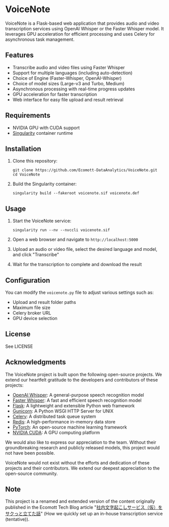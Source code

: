 # VoiceNote

VoiceNote is a Flask-based web application that provides audio and video transcription services using OpenAI Whisper or the Faster Whisper model. It leverages GPU acceleration for efficient processing and uses Celery for asynchronous task management.

## Features

- Transcribe audio and video files using Faster Whisper
- Support for multiple languages (including auto-detection)
- Choice of Engine (Faster-Whisper, OpenAI-Whisper)
- Choice of model sizes (Large-v3 and Turbo, Medium)
- Asynchronous processing with real-time progress updates
- GPU acceleration for faster transcription
- Web interface for easy file upload and result retrieval

## Requirements

- NVIDIA GPU with CUDA support
- [Singularity](https://sylabs.io/singularity/) container runtime

## Installation

1. Clone this repository:
   ```
   git clone https://github.com/Ecomott-DataAnalytics/VoiceNote.git
   cd VoiceNote
   ```

2. Build the Singularity container:
   ```
   singularity build --fakeroot voicenote.sif voicenote.def
   ```

## Usage

1. Start the VoiceNote service:
   ```
   singularity run --nv --nvccli voicenote.sif
   ```

2. Open a web browser and navigate to `http://localhost:5000`

3. Upload an audio or video file, select the desired language and model, and click "Transcribe"

4. Wait for the transcription to complete and download the result

## Configuration

You can modify the `voicenote.py` file to adjust various settings such as:

- Upload and result folder paths
- Maximum file size
- Celery broker URL
- GPU device selection

## License

See LICENSE

## Acknowledgments

The VoiceNote project is built upon the following open-source projects. We extend our heartfelt gratitude to the developers and contributors of these projects:

- [OpenAI Whisper](https://github.com/openai/whisper): A general-purpose speech recognition model
- [Faster Whisper](https://github.com/guillaumekln/faster-whisper): A fast and efficient speech recognition model
- [Flask](https://flask.palletsprojects.com/): A lightweight and extensible Python web framework
- [Gunicorn](https://gunicorn.org/): A Python WSGI HTTP Server for UNIX
- [Celery](https://docs.celeryproject.org/): A distributed task queue system
- [Redis](https://redis.io/): A high-performance in-memory data store
- [PyTorch](https://pytorch.org/): An open-source machine learning framework
- [NVIDIA CUDA](https://developer.nvidia.com/cuda-zone): A GPU computing platform

We would also like to express our appreciation to the team. Without their groundbreaking research and publicly released models, this project would not have been possible.

VoiceNote would not exist without the efforts and dedication of these projects and their contributors. We extend our deepest appreciation to the open-source community.

## Note

This project is a renamed and extended version of the content originally published in the Ecomott Tech Blog article "[社内文字起こしサービス（仮）をサクっと立てた話](https://www.ecomottblog.com/?p=13901)" (How we quickly set up an in-house transcription service (tentative)).
